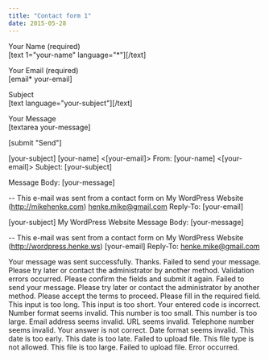 ```yaml
---
title: "Contact form 1"
date: 2015-05-28
---
```


Your Name (required)  
\[text 1="your-name" language="\*"\]\[/text\]

Your Email (required)  
\[email\* your-email\]

Subject  
\[text language="your-subject"\]\[/text\]

Your Message  
\[textarea your-message\]

\[submit "Send"\]

\[your-subject\] \[your-name\] <\[your-email\]> From: \[your-name\] <\[your-email\]> Subject: \[your-subject\]

Message Body: \[your-message\]

\-- This e-mail was sent from a contact form on My WordPress Website (http://mikehenke.com) henke.mike@gmail.com Reply-To: \[your-email\]

\[your-subject\] My WordPress Website Message Body: \[your-message\]

\-- This e-mail was sent from a contact form on My WordPress Website (http://wordpress.henke.ws) \[your-email\] Reply-To: henke.mike@gmail.com

Your message was sent successfully. Thanks. Failed to send your message. Please try later or contact the administrator by another method. Validation errors occurred. Please confirm the fields and submit it again. Failed to send your message. Please try later or contact the administrator by another method. Please accept the terms to proceed. Please fill in the required field. This input is too long. This input is too short. Your entered code is incorrect. Number format seems invalid. This number is too small. This number is too large. Email address seems invalid. URL seems invalid. Telephone number seems invalid. Your answer is not correct. Date format seems invalid. This date is too early. This date is too late. Failed to upload file. This file type is not allowed. This file is too large. Failed to upload file. Error occurred.
